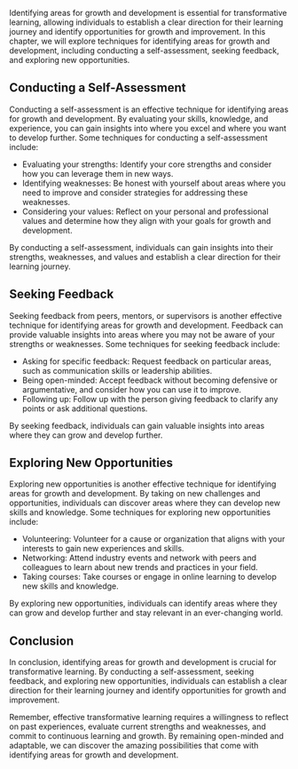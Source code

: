 
Identifying areas for growth and development is essential for transformative learning, allowing individuals to establish a clear direction for their learning journey and identify opportunities for growth and improvement. In this chapter, we will explore techniques for identifying areas for growth and development, including conducting a self-assessment, seeking feedback, and exploring new opportunities.

Conducting a Self-Assessment
----------------------------

Conducting a self-assessment is an effective technique for identifying areas for growth and development. By evaluating your skills, knowledge, and experience, you can gain insights into where you excel and where you want to develop further. Some techniques for conducting a self-assessment include:

* Evaluating your strengths: Identify your core strengths and consider how you can leverage them in new ways.
* Identifying weaknesses: Be honest with yourself about areas where you need to improve and consider strategies for addressing these weaknesses.
* Considering your values: Reflect on your personal and professional values and determine how they align with your goals for growth and development.

By conducting a self-assessment, individuals can gain insights into their strengths, weaknesses, and values and establish a clear direction for their learning journey.

Seeking Feedback
----------------

Seeking feedback from peers, mentors, or supervisors is another effective technique for identifying areas for growth and development. Feedback can provide valuable insights into areas where you may not be aware of your strengths or weaknesses. Some techniques for seeking feedback include:

* Asking for specific feedback: Request feedback on particular areas, such as communication skills or leadership abilities.
* Being open-minded: Accept feedback without becoming defensive or argumentative, and consider how you can use it to improve.
* Following up: Follow up with the person giving feedback to clarify any points or ask additional questions.

By seeking feedback, individuals can gain valuable insights into areas where they can grow and develop further.

Exploring New Opportunities
---------------------------

Exploring new opportunities is another effective technique for identifying areas for growth and development. By taking on new challenges and opportunities, individuals can discover areas where they can develop new skills and knowledge. Some techniques for exploring new opportunities include:

* Volunteering: Volunteer for a cause or organization that aligns with your interests to gain new experiences and skills.
* Networking: Attend industry events and network with peers and colleagues to learn about new trends and practices in your field.
* Taking courses: Take courses or engage in online learning to develop new skills and knowledge.

By exploring new opportunities, individuals can identify areas where they can grow and develop further and stay relevant in an ever-changing world.

Conclusion
----------

In conclusion, identifying areas for growth and development is crucial for transformative learning. By conducting a self-assessment, seeking feedback, and exploring new opportunities, individuals can establish a clear direction for their learning journey and identify opportunities for growth and improvement.

Remember, effective transformative learning requires a willingness to reflect on past experiences, evaluate current strengths and weaknesses, and commit to continuous learning and growth. By remaining open-minded and adaptable, we can discover the amazing possibilities that come with identifying areas for growth and development.
